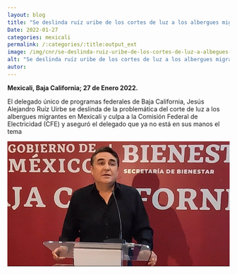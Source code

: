 ```yaml
---
layout: blog
title: "Se deslinda ruíz uribe de los cortes de luz a los albergues migrantes"
Date: 2022-01-27
categories: mexicali
permalink: /:categories/:title:output_ext
image: /img/cnr/se-deslinda-ruiz-uribe-de-los-cortes-de-luz-a-albegues-migrantes.png
alt: "Se deslinda ruíz uribe de los cortes de luz a los albergues migrantes"
autor:
---
```


**Mexicali, Baja California; 27 de Enero 2022.** 

El delegado único de programas federales de Baja California, Jesús Alejandro Ruíz Uirbe se deslinda de la problemática del corte de luz a los albergues migrantes en Mexicali y culpa a la Comisión Federal de Electricidad (CFE) y aseguró el delegado que ya no está en sus manos el tema

<div id="carouselExampleSlidesOnly" class="carousel slide" data-ride="carousel">
  <div class="carousel-inner">
    <div class="carousel-item active">
       <img class="d-block w-100" src="/img/cnr/se-deslinda-ruiz-uribe-de-los-cortes-de-luz-a-albegues-migrantes.png" loading="lazy"  alt="Se deslinda ruíz uribe de los cortes de luz a los albergues migrantes">
    </div>
  </div>
</div>